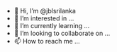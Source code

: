- 👋 Hi, I’m @jblsrilanka
- 👀 I’m interested in ...
- 🌱 I’m currently learning ...
- 💞️ I’m looking to collaborate on ...
- 📫 How to reach me ...

<!---
jblsrilanka/jblsrilanka is a ✨ special ✨ repository because its `README.md` (this file) appears on your GitHub profile.
You can click the Preview link to take a look at your changes.
--->
